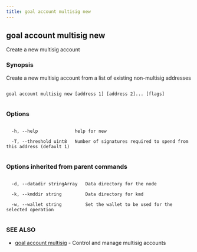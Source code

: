 ```yaml
---
title: goal account multisig new
---
```


## goal account multisig new



Create a new multisig account



### Synopsis



Create a new multisig account from a list of existing non-multisig addresses




```

goal account multisig new [address 1] [address 2]... [flags]


```



### Options




```

  -h, --help              help for new

  -T, --threshold uint8   Number of signatures required to spend from this address (default 1)


```



### Options inherited from parent commands




```

  -d, --datadir stringArray   Data directory for the node

  -k, --kmddir string         Data directory for kmd

  -w, --wallet string         Set the wallet to be used for the selected operation


```



### SEE ALSO



* [goal account multisig](../../multisig/multisig/)	 - Control and manage multisig accounts



